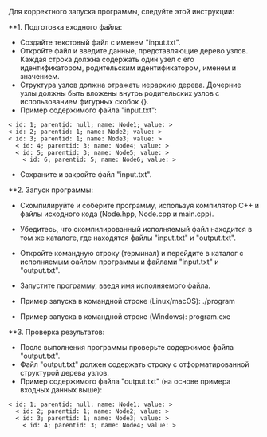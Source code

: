 Для корректного запуска программы, следуйте этой инструкции:

**1. Подготовка входного файла:

- Создайте текстовый файл с именем "input.txt".
- Откройте файл и введите данные, представляющие дерево узлов. Каждая строка должна содержать один узел с его идентификатором, родительским идентификатором, именем и значением.
- Структура узлов должна отражать иерархию дерева. Дочерние узлы должны быть вложены внутрь родительских узлов с использованием фигурных скобок {}.
- Пример содержимого файла "input.txt":

```
< id: 1; parentid: null; name: Node1; value: >
< id: 2; parentid: 1; name: Node2; value: >
< id: 3; parentid: 1; name: Node3; value: >
  < id: 4; parentid: 3; name: Node4; value: >
  < id: 5; parentid: 3; name: Node5; value: >
    < id: 6; parentid: 5; name: Node6; value: >
```

- Сохраните и закройте файл "input.txt".

**2. Запуск программы:

- Скомпилируйте и соберите программу, используя компилятор C++ и файлы исходного кода (Node.hpp, Node.cpp и main.cpp).
- Убедитесь, что скомпилированный исполняемый файл находится в том же каталоге, где находятся файлы "input.txt" и "output.txt".
- Откройте командную строку (терминал) и перейдите в каталог с исполняемым файлом программы и файлами "input.txt" и "output.txt".
- Запустите программу, введя имя исполняемого файла.
- Пример запуска в командной строке (Linux/macOS):
./program

- Пример запуска в командной строке (Windows):
program.exe

**3. Проверка результатов:

- После выполнения программы проверьте содержимое файла "output.txt".
- Файл "output.txt" должен содержать строку с отформатированной структурой дерева узлов.
- Пример содержимого файла "output.txt" (на основе примера входных данных выше):

```
< id: 1; parentid: null; name: Node1; value: >
  < id: 2; parentid: 1; name: Node2; value: >
  < id: 3; parentid: 1; name: Node3; value: >
    < id: 4; parentid: 3; name: Node4; value: >
```
